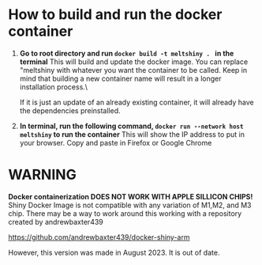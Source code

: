 # How to build and run the docker container

1. **Go to root directory and run `docker build -t meltshiny . ` in the terminal**
    This will build and update the docker image. You can replace "meltshiny with whatever you want the container to be called. Keep in mind that building a new container name will result in a longer installation process.\

    If it is just an update of an already existing container, it will already have the dependencies preinstalled. 
2. **In terminal, run the following command, `docker run --network host meltshiny` to run the container**
    This will show the IP address to put in your browser. Copy and paste in Firefox or Google Chrome


# WARNING #
**Docker containerization DOES NOT WORK WITH APPLE SILLICON CHIPS!** 
Shiny Docker Image is not compatible with any variation of M1,M2, and M3 chip. There may be a way to work around this working with a repository created by andrewbaxter439

https://github.com/andrewbaxter439/docker-shiny-arm

However, this version was made in August 2023. It is out of date. 
